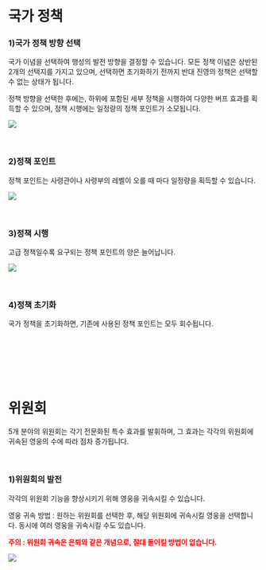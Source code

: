 # 국가 정책

### 1)국가 정책 방향 선택

 국가 이념을 선택하여 행성의 발전 방향을 결정할 수 있습니다. 모든 정책 이념은 상반된 2개의 선택지를 가지고 있으며, 선택하면 초기화하기 전까지 반대 진영의 정책은 선택할 수 없는 상태가 됩니다.

정책 방향을 선택한 후에는, 하위에 포함된 세부 정책을 시행하여 다양한 버프 효과를 획득할 수 있으며, 정책 시행에는 일정량의 정책 포인트가 소모됩니다.

![](http://d3bbxo4nelobc3.cloudfront.net/html/img/help/101_001policy.jpg)

<br>

### 2)정책 포인트

 정책 포인트는 사령관이나 사령부의 레벨이 오를 때 마다 일정량을 획득할 수 있습니다.

![](http://d3bbxo4nelobc3.cloudfront.net/html/img/help/101_002policypoint.jpg)

<br>

### 3)정책 시행

 고급 정책일수록 요구되는 정책 포인트의 양은 늘어납니다.

![](http://d3bbxo4nelobc3.cloudfront.net/html/img/help/101_003policypoint.jpg)

<br>

### 4)정책 초기화

 국가 정책을 초기화하면, 기존에 사용된 정책 포인트는 모두 회수됩니다.

<br>

<br>

<br>

<br>

<br>

# 위원회

 5개 분야의 위원회는 각기 전문화된 특수 효과를 발휘하며, 그 효과는 각각의 위원회에 귀속된 영웅의 수에 따라 점차 증가됩니다.

<br>

### 1)위원회의 발전

 각각의 위원회 기능을 향상시키기 위해 영웅을 귀속시킬 수 있습니다.

영웅 귀속 방법 : 원하는 위원회를 선택한 후, 해당 위원회에 귀속시킬 영웅을 선택합니다. 동시에 여러 영웅을 귀속시킬 수도 있습니다.

<font color="red">**주의 : 위원회 귀속은 은퇴와 같은 개념으로, 절대 돌이킬 방법이 없습니다.**</font>

![](http://d3bbxo4nelobc3.cloudfront.net/html/img/help/101_004council.jpg)